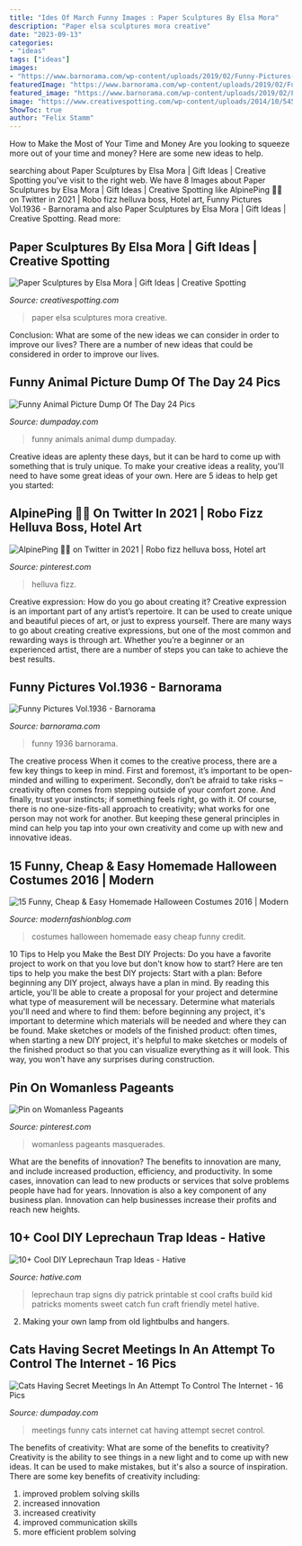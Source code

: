 ```yaml
---
title: "Ides Of March Funny Images : Paper Sculptures By Elsa Mora"
description: "Paper elsa sculptures mora creative"
date: "2023-09-13"
categories:
- "ideas"
tags: ["ideas"]
images:
- "https://www.barnorama.com/wp-content/uploads/2019/02/Funny-Pictures-1936-83.jpg"
featuredImage: "https://www.barnorama.com/wp-content/uploads/2019/02/Funny-Pictures-1936-83.jpg"
featured_image: "https://www.barnorama.com/wp-content/uploads/2019/02/Funny-Pictures-1936-83.jpg"
image: "https://www.creativespotting.com/wp-content/uploads/2014/10/5453db626f032.jpg"
ShowToc: true
author: "Felix Stamm"
---
```



How to Make the Most of Your Time and Money
Are you looking to squeeze more out of your time and money? Here are some new ideas to help.

	

		
searching about Paper Sculptures by Elsa Mora | Gift Ideas | Creative Spotting you've visit to the right web. We have 8 Images about Paper Sculptures by Elsa Mora | Gift Ideas | Creative Spotting like AlpinePing 🏳️‍🌈 on Twitter in 2021 | Robo fizz helluva boss, Hotel art, Funny Pictures Vol.1936 - Barnorama and also Paper Sculptures by Elsa Mora | Gift Ideas | Creative Spotting. Read more:
		
    
## Paper Sculptures By Elsa Mora | Gift Ideas | Creative Spotting

<img loading=lazy src="https://www.creativespotting.com/wp-content/uploads/2014/10/5453db626f032.jpg" onerror="this.onerror=null;this.src='https://tse4.mm.bing.net/th?id=OIP.eXXcUMUbOn4QyfPgilX-xgHaJ3&amp;pid=15.1';" alt="Paper Sculptures by Elsa Mora | Gift Ideas | Creative Spotting">

_Source: creativespotting.com_

>paper elsa sculptures mora creative. 

	

Conclusion: What are some of the new ideas we can consider in order to improve our lives?
There are a number of new ideas that could be considered in order to improve our lives.

    
## Funny Animal Picture Dump Of The Day 24 Pics

<img loading=lazy src="http://www.dumpaday.com/wp-content/uploads/2017/09/funny-animals-13-1.jpg" onerror="this.onerror=null;this.src='https://tse3.mm.bing.net/th?id=OIP.bq6100JreA5gLrCQZSYbaQDYEg&amp;pid=15.1';" alt="Funny Animal Picture Dump Of The Day 24 Pics">

_Source: dumpaday.com_

>funny animals animal dump dumpaday. 

	

Creative ideas are aplenty these days, but it can be hard to come up with something that is truly unique. To make your creative ideas a reality, you'll need to have some great ideas of your own. Here are 5 ideas to help get you started: 

    
## AlpinePing 🏳️‍🌈 On Twitter In 2021 | Robo Fizz Helluva Boss, Hotel Art

<img loading=lazy src="https://i.pinimg.com/736x/f9/3f/74/f93f74355dc898ffe6cff99f08f1c0e3.jpg" onerror="this.onerror=null;this.src='https://tse3.mm.bing.net/th?id=OIP.Ocp1wr6NKk5wkxIEfPgVRAHaJ3&amp;pid=15.1';" alt="AlpinePing 🏳️‍🌈 on Twitter in 2021 | Robo fizz helluva boss, Hotel art">

_Source: pinterest.com_

>helluva fizz. 

	

Creative expression: How do you go about creating it?
Creative expression is an important part of any artist’s repertoire. It can be used to create unique and beautiful pieces of art, or just to express yourself. There are many ways to go about creating creative expressions, but one of the most common and rewarding ways is through art. Whether you’re a beginner or an experienced artist, there are a number of steps you can take to achieve the best results.

    
## Funny Pictures Vol.1936 - Barnorama

<img loading=lazy src="https://www.barnorama.com/wp-content/uploads/2019/02/Funny-Pictures-1936-83.jpg" onerror="this.onerror=null;this.src='https://tse4.mm.bing.net/th?id=OIP.xZz3I2Qa5JPdQnPaI6OlcwHaJz&amp;pid=15.1';" alt="Funny Pictures Vol.1936 - Barnorama">

_Source: barnorama.com_

>funny 1936 barnorama. 

	

The creative process
When it comes to the creative process, there are a few key things to keep in mind. First and foremost, it’s important to be open-minded and willing to experiment. Secondly, don’t be afraid to take risks – creativity often comes from stepping outside of your comfort zone. And finally, trust your instincts; if something feels right, go with it.
Of course, there is no one-size-fits-all approach to creativity; what works for one person may not work for another. But keeping these general principles in mind can help you tap into your own creativity and come up with new and innovative ideas.

    
## 15 Funny, Cheap &amp; Easy Homemade Halloween Costumes 2016 | Modern

<img loading=lazy src="http://modernfashionblog.com/wp-content/uploads/2016/08/15-Funny-Cheap-Easy-Homemade-Halloween-Costumes-2016-13.jpg" onerror="this.onerror=null;this.src='https://tse4.mm.bing.net/th?id=OIP.nU295cxRdVIlDzl8T7C79wHaJ3&amp;pid=15.1';" alt="15 Funny, Cheap &amp; Easy Homemade Halloween Costumes 2016 | Modern">

_Source: modernfashionblog.com_

>costumes halloween homemade easy cheap funny credit. 

	

10 Tips to Help you Make the Best DIY Projects:
Do you have a favorite project to work on that you love but don't know how to start? Here are ten tips to help you make the best DIY projects: 
Start with a plan: Before beginning any DIY project, always have a plan in mind. By reading this article, you'll be able to create a proposal for your project and determine what type of measurement will be necessary. Determine what materials you'll need and where to find them: before beginning any project, it's important to determine which materials will be needed and where they can be found. Make sketches or models of the finished product: often times, when starting a new DIY project, it's helpful to make sketches or models of the finished product so that you can visualize everything as it will look. This way, you won't have any surprises during construction.

    
## Pin On Womanless Pageants

<img loading=lazy src="https://i.pinimg.com/736x/82/e3/a6/82e3a62404bc5fe7b7b013df9847d989.jpg" onerror="this.onerror=null;this.src='https://tse4.mm.bing.net/th?id=OIP.e6gSu0TPz9xTs1HwujDd-QHaLH&amp;pid=15.1';" alt="Pin on Womanless Pageants">

_Source: pinterest.com_

>womanless pageants masquerades. 

	

What are the benefits of innovation?
The benefits to innovation are many, and include increased production, efficiency, and productivity. In some cases, innovation can lead to new products or services that solve problems people have had for years. Innovation is also a key component of any business plan. Innovation can help businesses increase their profits and reach new heights.

    
## 10+ Cool DIY Leprechaun Trap Ideas - Hative

<img loading=lazy src="https://hative.com/wp-content/uploads/2014/06/leprechaun-trap-ideas/10-leprechaun-trap-ideas.jpg" onerror="this.onerror=null;this.src='https://tse4.mm.bing.net/th?id=OIP.nCBj0lmnpduroSLZCqwG9wHaKl&amp;pid=15.1';" alt="10+ Cool DIY Leprechaun Trap Ideas - Hative">

_Source: hative.com_

>leprechaun trap signs diy patrick printable st cool crafts build kid patricks moments sweet catch fun craft friendly metel hative. 

	

2. Making your own lamp from old lightbulbs and hangers.

    
## Cats Having Secret Meetings In An Attempt To Control The Internet - 16 Pics

<img loading=lazy src="http://www.dumpaday.com/wp-content/uploads/2015/02/the-cat-meetings-14.jpg" onerror="this.onerror=null;this.src='https://tse1.mm.bing.net/th?id=OIP.m23KLMH_VnfJNqdEOTpQogHaJ4&amp;pid=15.1';" alt="Cats Having Secret Meetings In An Attempt To Control The Internet - 16 Pics">

_Source: dumpaday.com_

>meetings funny cats internet cat having attempt secret control. 

	

The benefits of creativity: What are some of the benefits to creativity?
Creativity is the ability to see things in a new light and to come up with new ideas. It can be used to make mistakes, but it's also a source of inspiration. There are some key benefits of creativity including: 
1. improved problem solving skills 
2. increased innovation 
3. increased creativity 
4. improved communication skills 
5. more efficient problem solving 


